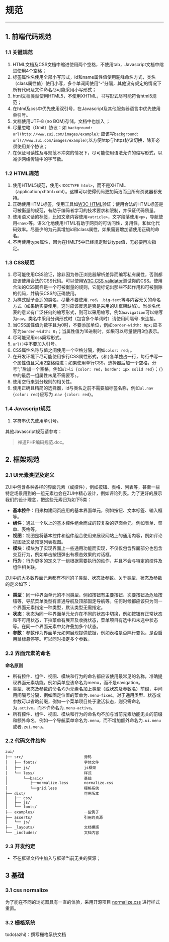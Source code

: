 # 规范 #
----------


## 1. 前端代码规范 ##


### 1.1 关键规范 ###

1. HTML文档及CSS文档中缩进使用两个空格，不使用tab，Javascript文档中缩进使用4个空格；
2. 标签属性名使用全部小写形式，id和name属性值使用驼峰命名方式，类名（class属性值）使用小写，多个单词间使用“-”分隔，其他没有规定的情况下所有代码及文件命名尽可能采用小写形式；
3. html文档类型使用HTML5，不使用XHTML，书写形式尽可能符合html5规范；
4. 在html及css中优先使用双引号，在Javascript及其他服务器语言中优先使用单引号。
4. 文档使用UTF-8 (no BOM)存储，文档中也加入 <meta charset="utf-8">；
5. 尽量忽略（Omit）协议：如 `background: url(http://www.zui.com/images/example)`; 应该写`background: url(//www.zui.com/images/example)`;以方便http与https协议切换，除非必须使用某个协议；
6. 在保证可读性及与规范不冲突的情况下，尽可能使用语法允许的缩写形式，以减少网络传输中的字节数。


### 1.2 HTML规范 ###

1. 使用HTML5规范，使用`<!DOCTYPE html>`，而不是XHTML（application/xhtml+xml）。这样可以使得代码更加简洁而且所有浏览器都支持。
2. 正确使用HTML标签，使用工具如[W3C HTML](http://validator.w3.org/nu/)验证；使用合法的HTML标签是可被衡量的规范，有助于编码者学习的技术要求和限制，并保证代码质量。
3. 使用语义话的标签，比如文章内容使用`<atricle>`，文字段落使用`<p>`，导航使用`<nav>`等。语义化地使用HTML有助于网页的可访问性，复用性，和优化代码效率。尽量少的为元素增加id和class属性，如果需要增加请使用正确的命名。
4. 不再使用type属性，因为在HMLT5中已经规定默认type值，无必要再次指定。


### 1.3 CSS规范 ###

1. 尽可能使用CSS验证，除非因为修正浏览器解析差异而编写私有属性，否则都应该使用合法的CSS代码。可以使用[W3C CSS validator](http://jigsaw.w3.org/css-validator/)测试你的CSS。使用合法的CSS同样是一个可被衡量的规则，它能标记出那些不起作用和可被删除的代码，并确保CSS的正确使用。
2. 为样式赋予合适的类名，尽量不要使用`.red`，`.big-text`等与内容无关的命名方式（如果确实要使用，这时应该反思是否是采用的UI框架缺陷）。当类名代表的意义有广泛任何的缩写形式，则可以采用缩写，例如`navigation`可以缩写为`nav`。类名中采用分词形式时（包含多个单词时）请使用间隔号`-`来连接。
3. 当CSS属性值为数字且为0时，不要添加单位，例如`border-width: 0px;`应书写为`border-width: 0;`；当属性值为16进制时，如果可以尽量使用3位表示。
4. 尽可能采用css简写形式。
5. `url()`中不要加入引号。
6. CSS属性名称与值之间使用一个空格分隔，例如`color: red;`。
7. 在开发环境下尽可能使用多行CSS属性形式，`{`和`}`各单独占一行，每行书写一个属性值且采用2空格缩进；如果使用单行CSS，选择器后加一个空格，分号“;”后加一个空格，例如`ul>li {color: red; border: 1px solid red}`；`{}`中的最后一组属性末尾不需要写`;`。
8. 使用空行来划分规则的相关性。
9. 使用正确且精简的选择器，id与类名之前不需要加标签名称，例如`ul.nav {color: red}`应写为`.nav {color: red}`。


### 1.4 Javascript规范 ###

1. 字符串优先使用单引号。

其他Javascript规范请参考：
> 禅道PHP编码规范.doc。


## 2. 框架规范 ##


### 2.1 UI元素类型及定义 ###

ZUI中包含各种各样的界面元素（或控件），例如按钮、表格、列表等，甚至一些特定场景用到的一组元素也会在ZUI中精心设计，例如评论列表。为了更好的展示我们的设计理念，把这些元素归为如下5类：

- **基本控件**：用来构建网页应用的基本界面单元，例如按钮、文本标签、输入框等。
- **组件**：通过一个以上的基本控件组合而成的较复杂的界面单元。例如表单、菜单、表格等。
- **视图**：视图是将基本控件和组件组合使用来展现网站上的通用内容，例如评论视图及文章预览列表视图。
- **模块**：模块为了实现界面上一些通用功能而实现，不仅仅包含界面部分也包含交互行为，例如单击按钮弹出有模态效果的对话框。
- **行为**：行为更多的定义了一组根据需要执行的动作，并且不会与特定的控件及组件相关联。

ZUI中的大多数界面元素都有不同的子类型、状态及参数。关于类型、状态及参数的定义如下：

- **类型**：同一种界面单元的不同类型，例如按钮有主要按钮、次要按钮及危险按钮等，导航菜单类型有普通导航及顶部固定导航等。任何时候都应该只为同一个界面元素指定一种类型，默认类型无需指定。
- **状态**：状态为同一种界面单元允许在不同的状态中切换，例如按钮有正常状态和不可用状态，下拉菜单有展开及收拢状态，菜单项目有选中和未选中状态等。在同一个界面元素中允许叠加多个状态。
- **参数**：参数作为界面单元如何展现提供依据，例如表格是否隔行变色，是否启用鼠标悬停等。可以同时指定多个参数。


### 2.2 界面元素的命名 ###

**命名原则**

- 所有控件、组件、视图、模块和行为的命名都应该使用最常见的名称，准确提现界面元素功能。例如菜单应该命名为menu，而不是navigation。
- 类型、状态及参数的命名均为元素名加上类型（或状态及参数名）前缀，中间用间隔号分隔，例如固定位置的菜单为`.menu-fixed`。对于通用类型、状态或参数可以省略前缀，例如一个菜单项目处于激活状态，则只需命名为`.active`，而不许命名为`.menu-active`。
- 所有控件、组件、视图、模块和行为的命名均不加与当前元素功能无关的前缀和额外命名，例如一个导航菜单命名为`.menu`，而不增加额外命名为`.ui.menu`或者`.zui.menu`。


### 2.2 代码文件结构 ###

    zui/
    ├── src/                           源码
    │   ├── fonts/                     字体文件
    │   ├── js/                        js框架
    │   └── less/                      样式
    │       └──basic/                  基础
    │          ├──normalize.less       normalize.css
    │          └──grid.less            栅格系统
    ├── dist/                          可用版本
    │   ├── css/
    │   ├── js/
    │   └── fonts/
    ├── examples/                      一些例子
    ├── asserts/                       引用的资源
    │  	└── js/
    ├── _layouts/                      文档模版
    └── _includes/                     文档内容


### 2.3 开发约定 ###

- 不在框架文档中加入与框架当前无关的资源；


## 3 基础 ##


### 3.1 css normalize ###

为了能在不同的浏览器具有一直的体验，采用开源项目 [normalize.css](http://necolas.github.io/normalize.css/) 进行样式重置。


### 3.2 栅格系统 ###

todo(azhi)：撰写栅格系统文档